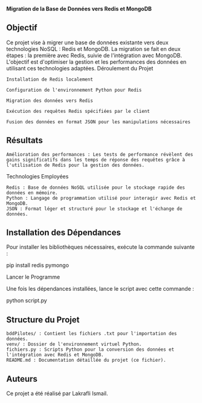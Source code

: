  **Migration de la Base de Données vers Redis et MongoDB**
## Objectif

Ce projet vise à migrer une base de données existante vers deux technologies NoSQL : Redis et MongoDB. La migration se fait en deux étapes : la première avec Redis, suivie de l'intégration avec MongoDB. L'objectif est d'optimiser la gestion et les performances des données en utilisant ces technologies adaptées.
Déroulement du Projet

    Installation de Redis localement

    Configuration de l'environnement Python pour Redis

    Migration des données vers Redis

    Exécution des requêtes Redis spécifiées par le client

    Fusion des données en format JSON pour les manipulations nécessaires

## Résultats

    Amélioration des performances : Les tests de performance révèlent des gains significatifs dans les temps de réponse des requêtes grâce à l'utilisation de Redis pour la gestion des données.

Technologies Employées

    Redis : Base de données NoSQL utilisée pour le stockage rapide des données en mémoire.
    Python : Langage de programmation utilisé pour interagir avec Redis et MongoDB.
    JSON : Format léger et structuré pour le stockage et l'échange de données.

## Installation des Dépendances

Pour installer les bibliothèques nécessaires, exécute la commande suivante :

pip install redis pymongo

Lancer le Programme

Une fois les dépendances installées, lance le script avec cette commande :

python script.py

## Structure du Projet

    bddPilotes/ : Contient les fichiers .txt pour l'importation des données.
    venv/ : Dossier de l'environnement virtuel Python.
    fichiers.py : Scripts Python pour la conversion des données et l'intégration avec Redis et MongoDB.
    README.md : Documentation détaillée du projet (ce fichier).

## Auteurs

Ce projet a été réalisé par Lakrafli Ismail.
